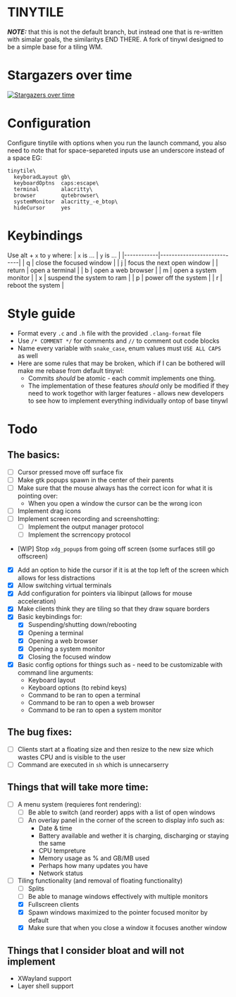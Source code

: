 # TINYTILE
***NOTE:*** that this is not the default branch, but instead one that is re-written with simalar goals, the similaritys END THERE.
A fork of tinywl designed to be a simple base for a tiling WM.

# Stargazers over time
[![Stargazers over time](https://starchart.cc/godalming123/tinytile.svg)](https://starchart.cc/godalming123/tinytile)

# Configuration
Configure tinytile with options when you run the launch command, you also need to note that for space-separeted inputs use an underscore instead of a space EG:
```shell
tinytile\
  keyboradLayout gb\
  keyboardOptns  caps:escape\
  terminal       alacritty\
  browser        qutebrowser\
  systemMonitor  alacritty_-e_btop\
  hideCursor     yes
```

# Keybindings
Use alt + `x` to `y` where:
| `x` is ... | `y` is ...                 |
|------------|----------------------------|
| q          | close the focused window   |
| j          | focus the next open window |
| return     | open a terminal            |
| b          | open a web browser         |
| m          | open a system monitor      |
| x          | suspend the system to ram  |
| p          | power off the system       |
| r          | reboot the system          |

# Style guide
 - Format every `.c` and `.h` file with the provided `.clang-format` file
 - Use `/* COMMENT */` for comments and `//` to comment out code blocks
 - Name every variable with `snake_case`, enum values must `USE ALL CAPS` as well
 - Here are some rules that may be broken, which if I can be bothered will make me rebase from default tinywl:
   - Commits *should* be atomic - each commit implements one thing.
   - The implementation of these features *should* only be modified if they need to work togethor with larger features - allows new developers to see how to implement everything individually ontop of base tinywl

# Todo
## The basics:
 - [ ] Cursor pressed move off surface fix
 - [ ] Make gtk popups spawn in the center of their parents
 - [ ] Make sure that the mouse always has the correct icon for what it is pointing over:
    - When you open a window the cursor can be the wrong icon
 - [ ] Implement drag icons
 - [ ] Implement screen recording and screenshotting:
    - [ ] Implement the output manager protocol
    - [ ] Implement the scrrencopy protocol
 - [WIP] Stop `xdg_popup`s from going off screen (some surfaces still go offscreen)
 - [X] Add an option to hide the cursor if it is at the top left of the screen which allows for less distractions
 - [X] Allow switching virtual terminals
 - [X] Add configuration for pointers via libinput (allows for mouse acceleration)
 - [X] Make clients think they are tiling so that they draw square borders
 - [X] Basic keybindings for:
    - [X] Suspending/shutting down/rebooting
    - [X] Opening a terminal
    - [X] Opening a web browser
    - [X] Opening a system monitor
    - [X] Closing the focused window
 - [X] Basic config options for things such as - need to be customizable with command line arguments:
    - Keyboard layout
    - Keyboard options (to rebind keys)
    - Command to be ran to open a terminal
    - Command to be ran to open a web browser
    - Command to be ran to open a system monitor
## The bug fixes:
 - [ ] Clients start at a floating size and then resize to the new size which wastes CPU and is visible to the user
 - [ ] Command are executed in `sh` which is unnecarserry
## Things that will take more time:
 - [ ] A menu system (requieres font rendering):
    - [ ] Be able to switch (and reorder) apps with a list of open windows
    - [ ] An overlay panel in the corner of the screen to display info such as:
       - Date & time
       - Battery available and wether it is charging, discharging or staying the same
       - CPU tempreture
       - Memory usage as % and GB/MB used
       - Perhaps how many updates you have
       - Network status
 - [ ] Tiling functionality (and removal of floating functionality)
    - [ ] Splits
    - [ ] Be able to manage windows effectively with multiple monitors
    - [X] Fullscreen clients
    - [X] Spawn windows maximized to the pointer focused monitor by default
    - [X] Make sure that when you close a window it focuses another window
## Things that I consider bloat and will not implement
 - XWayland support
 - Layer shell support
